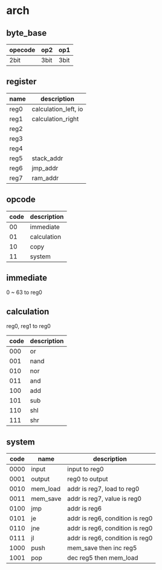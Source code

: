 # arch

## byte_base

|opecode|op2|op1|
|---|---|---|
|2bit|3bit|3bit|

## register

|name|description|
|---|---|
|reg0|calculation_left, io|
|reg1|calculation_right|
|reg2||
|reg3||
|reg4||
|reg5|stack_addr|
|reg6|jmp_addr|
|reg7|ram_addr|

## opcode

|code|description|
|---|---|
|00|immediate|
|01|calculation|
|10|copy|
|11|system|

## immediate
0 ~ 63 to reg0

## calculation
reg0, reg1 to reg0

|code|description|
|---|---|
|000|or|
|001|nand|
|010|nor|
|011|and|
|100|add|
|101|sub|
|110|shl|
|111|shr|

## system

|code|name|description|
|---|---|---|
|0000|input|input to reg0|
|0001|output|reg0 to output|
|0010|mem_load|addr is reg7, load to reg0|
|0011|mem_save|addr is reg7, value is reg0|
|0100|jmp|addr is reg6|
|0101|je|addr is reg6, condition is reg0|
|0110|jne|addr is reg6, condition is reg0|
|0111|jl|addr is reg6, condition is reg0|
|1000|push|mem_save then inc reg5|
|1001|pop|dec reg5 then mem_load|